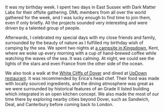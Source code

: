 It was my birthday week. I spent two days in East Sussex with Dark Matter Labs for their offsite gathering. DML members from all over the world gathered for the week, and I was lucky enough to find time to join them, even if only briefly. All the projects sounded very interesting and were driven by a talented group of people.

Afterwards, I celebrated my special days with my close friends and family, surrounded by the beauty of nature as I fulfilled my birthday wish of camping by the sea. We spent two nights at [a campsite in Kingsdown](https://www.kingsdowncamping.co.uk/), Kent, where we woke up every morning with a cup of hand-brewed coffee while watching the waves of the sea. It was calming. At night, we could see the lights of the stars and even France from the other side of the ocean. 

We also took a walk at the [White Cliffs of Dover](https://www.nationaltrust.org.uk/visit/kent/the-white-cliffs-of-dover) and dined at [UpDown restaurant](https://updownfarmhouse.com). It was recommended by Erica's head chef. Their food was made with locally sourced ingredients, and the dining atmosphere was great as we were surrounded by historical features of an Grade II listed building which integrated in an open kitchen concept. We also made the most of our time there by exploring nearby cities beyond Dover, such as Sandwich, Deal, and Canterbury before coming back to London.